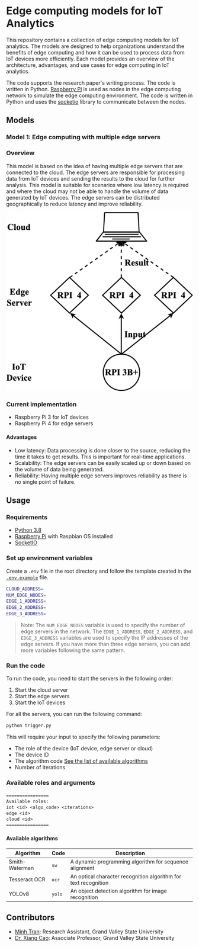 # Edge computing models for IoT Analytics

This repository contains a collection of edge computing models for IoT analytics. The models are designed to help organizations understand the benefits of edge computing and how it can be used to process data from IoT devices more efficiently. Each model provides an overview of the architecture, advantages, and use cases for edge computing in IoT analytics.

The code supports the research paper's writing process. The code is written in Python. [Raspberry Pi](https://www.raspberrypi.org/) is used as nodes in the edge computing network to simulate the edge computing environment. The code is written in Python and uses the [socketio](https://python-socketio.readthedocs.io/en/latest/) library to communicate between the nodes.

## Models

### Model 1: Edge computing with multiple edge servers

### Overview

This model is based on the idea of having multiple edge servers that are connected to the cloud. The edge servers are responsible for processing data from IoT devices and sending the results to the cloud for further analysis. This model is suitable for scenarios where low latency is required and where the cloud may not be able to handle the volume of data generated by IoT devices. The edge servers can be distributed geographically to reduce latency and improve reliability.

![Model 1](images/model1.png)

### Current implementation

- Raspberry Pi 3 for IoT devices
- Raspberry Pi 4 for edge servers

#### Advantages

- Low latency: Data processing is done closer to the source, reducing the time it takes to get results. This is important for real-time applications.
- Scalability: The edge servers can be easily scaled up or down based on the volume of data being generated.
- Reliability: Having multiple edge servers improves reliability as there is no single point of failure.

## Usage

### Requirements

- [Python 3.8](https://www.python.org/downloads/release/python-380/)
- [Raspberry Pi](https://www.raspberrypi.org/) with Raspbian OS installed
- [SocketIO](https://python-socketio.readthedocs.io/en/latest/)

### Set up environment variables

Create a `.env` file in the root directory and follow the template created in the [`.env.example`](https://github.com/minhtran241/edge-computing-models/blob/main/.env.example) file.

```bash
CLOUD_ADDRESS=
NUM_EDGE_NODES=
EDGE_1_ADDRESS=
EDGE_2_ADDRESS=
EDGE_3_ADDRESS=
```

> Note: The `NUM_EDGE_NODES` variable is used to specify the number of edge servers in the network. The `EDGE_1_ADDRESS`, `EDGE_2_ADDRESS`, and `EDGE_3_ADDRESS` variables are used to specify the IP addresses of the edge servers. If you have more than three edge servers, you can add more variables following the same pattern.

### Run the code

To run the code, you need to start the servers in the following order:

1. Start the cloud server
2. Start the edge servers
3. Start the IoT devices

For all the servers, you can run the following command:

```bash
python trigger.py
```

This will require your input to specify the following parameters:

- The role of the device (IoT device, edge server or cloud)
- The device ID
- The algorithm code [See the list of available algorithms](#available-algorithms)
- Number of iterations

### Available roles and arguments

```
================
Available roles:
iot <id> <algo_code> <iterations>
edge <id>
cloud <id>
================
```

#### Available algorithms

| Algorithm | Code | Description |
| --- | --- | --- |
| Smith-Waterman | `sw` | A dynamic programming algorithm for sequence alignment |
| Tesseract OCR | `ocr` | An optical character recognition algorithm for text recognition |
| YOLOv8 | `yolo` | An object detection algorithm for image recognition |

## Contributors

- [Minh Tran](https://minhtran-nine.vercel.app): Research Assistant, Grand Valley State University
- [Dr. Xiang Cao](https://www.linkedin.com/in/xiang-cao-15183570/): Associate Professor, Grand Valley State University
